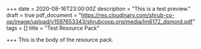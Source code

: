 +++
date = 2020-08-16T23:00:00Z
description = "This is a test preview."
draft = true
pdf_document = "https://res.cloudinary.com/shrub-co-op/image/upload/v1597653343/shrubcoop.org/media/lm6172_dqmord.pdf"
tags = []
title = "Test Resource Pack"

+++
This is the body of the resource pack.